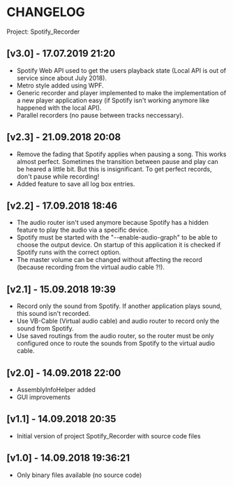 # CHANGELOG 

Project: Spotify_Recorder

## [v3.0] - 17.07.2019 21:20

- Spotify Web API used to get the users playback state (Local API is out of service since about July 2018).
- Metro style added using WPF.
- Generic recorder and player implemented to make the implementation of a new player application easy (if Spotify isn't working anymore like happened with the local API).
- Parallel recorders (no pause between tracks neccessary).

## [v2.3] - 21.09.2018 20:08

- Remove the fading that Spotify applies when pausing a song. This works almost perfect. Sometimes the transition between pause and play can be heared a little bit. But this is insignificant. To get perfect records, don't pause while recording!
- Added feature to save all log box entries.

## [v2.2] - 17.09.2018 18:46

- The audio router isn't used anymore because Spotify has a hidden feature to play the audio via a specific device.
- Spotify must be started with the \"--enable-audio-graph\" to be able to choose the output device. On startup of this application it is checked if Spotify runs with the correct option.
- The master volume can be changed without affecting the record (because recording from the virtual audio cable ?!).

## [v2.1] - 15.09.2018 19:39

- Record only the sound from Spotify. If another application plays sound, this sound isn't recorded.
- Use VB-Cable (Virtual audio cable) and audio router to record only the sound from Spotify.
- Use saved routings from the audio router, so the router must be only configured once to route the sounds from Spotify to the virtual audio cable.

## [v2.0] - 14.09.2018 22:00

- AssemblyInfoHelper added
- GUI improvements

## [v1.1] - 14.09.2018 20:35

- Initial version of project Spotify_Recorder with source code files

## [v1.0] - 14.09.2018 19:36:21

- Only binary files available (no source code)